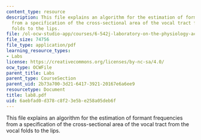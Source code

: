 ```yaml
---
content_type: resource
description: This file explains an algorithm for the estimation of formant frequencies
  from a specification of the cross-sectional area of the vocal tract from the vocal
  folds to the lips.
file: /ol-ocw-studio-app/courses/6-542j-laboratory-on-the-physiology-acoustics-and-perception-of-speech-fall-2005/6aebfad0d378c8f23e5be258a05deb6f_lab8.pdf
file_size: 74756
file_type: application/pdf
learning_resource_types:
- Labs
license: https://creativecommons.org/licenses/by-nc-sa/4.0/
ocw_type: OCWFile
parent_title: Labs
parent_type: CourseSection
parent_uid: 2b73a700-3d21-6417-3921-20167e6a6ee9
resourcetype: Document
title: lab8.pdf
uid: 6aebfad0-d378-c8f2-3e5b-e258a05deb6f
---
```

This file explains an algorithm for the estimation of formant frequencies from a specification of the cross-sectional area of the vocal tract from the vocal folds to the lips.